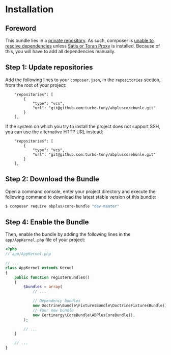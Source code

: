 Installation
============

Foreword
--------

This bundle lies in a [private repository][1]. As such, composer is [unable to resolve dependencies][2] unless [Satis or Toran Proxy][3] is installed. Because of this, you will have to add all dependencies manually.

Step 1: Update repositories
---------------------------

Add the following lines to your `composer.json`, in the `repositories` section, from the root of your project:

```
    "repositories": [
        {
            "type": "vcs",
            "url": "git@github.com:turbo-tony/abpluscorebunle.git"
        }
    ],
```

If the system on which you try to install the project does not support SSH, you can use the alternative HTTP URL instead:

```
    "repositories": [
        {
            "type": "vcs",
            "url": "git@github.com:turbo-tony/abpluscorebunle.git"
        }
    ],
```

Step 2: Download the Bundle
---------------------------

Open a command console, enter your project directory and execute the
following command to download the latest stable version of this bundle:

```bash
$ composer require abplus/core-bundle "dev-master"
```

Step 4: Enable the Bundle
-------------------------

Then, enable the bundle by adding the following lines in the `app/AppKernel.php`
file of your project:

```php
<?php
// app/AppKernel.php

// ...
class AppKernel extends Kernel
{
    public function registerBundles()
    {
        $bundles = array(
            // ...

            // Dependency bundles
            new Doctrine\Bundle\FixturesBundle\DoctrineFixturesBundle(),
            // Your new bundle
            new Certinergy\CoreBundle\ABPlusCoreBundle(),
        );

        // ...
    }

    // ...
}
```

[1]: https://getcomposer.org/doc/05-repositories.md#using-private-repositories
[2]: https://getcomposer.org/doc/faqs/why-can%27t-composer-load-repositories-recursively.md
[3]: https://getcomposer.org/doc/articles/handling-private-packages-with-satis.md
